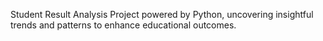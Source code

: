 Student Result Analysis Project powered
by Python, uncovering insightful trends and patterns to enhance educational outcomes.
